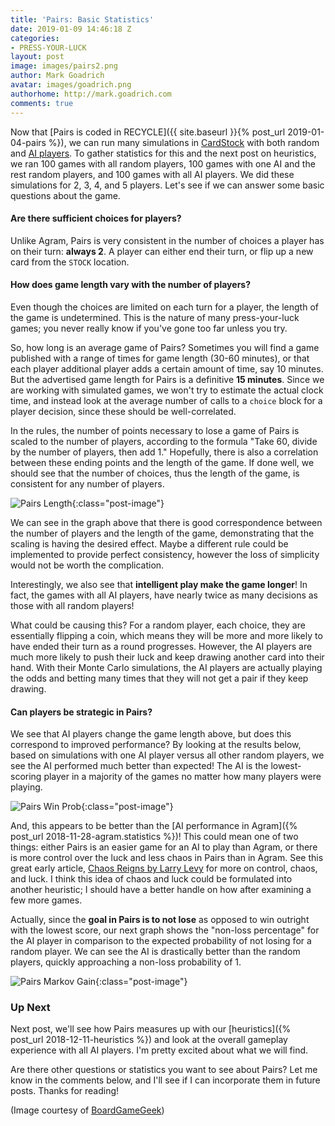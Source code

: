 ```yaml
---
title: 'Pairs: Basic Statistics'
date: 2019-01-09 14:46:18 Z
categories:
- PRESS-YOUR-LUCK
layout: post
image: images/pairs2.png
author: Mark Goadrich
avatar: images/goadrich.png
authorhome: http://mark.goadrich.com
comments: true
---
```


Now that [Pairs is coded in RECYCLE]({{ site.baseurl }}{% post_url 2019-01-04-pairs %}), we can run many 
simulations in [CardStock](http://github.com/mgoadric/cardstock) with both random and 
[AI 
players](https://cardstock.readthedocs.io/en/latest/aiplayers/pipmc.html). 
To gather statistics for this and the next post on heuristics, we ran 100 games with all random players, 100 games with 
one AI and the rest random players, and 100 games with all AI players. We did these 
simulations for
2, 3, 4, and 5 players. Let's see if we can
answer some basic questions about the game.

#### Are there sufficient choices for players?

Unlike Agram, Pairs is very consistent in the number of choices a player has on their turn: **always 2**.
A player can either end their turn, or flip up a new card from the `STOCK` location.

#### How does game length vary with the number of players?

Even though the choices are limited on each turn for a player, the length of the
game is undetermined. This is the nature of many press-your-luck games; you never really
know if you've gone too far unless you try. 

So, how long is an average game of Pairs? Sometimes you will find a game published with a range of times 
for game length (30-60 minutes), or that each player additional player adds a certain amount of time, say 10 minutes. 
But the advertised game length for Pairs 
is a definitive **15 minutes**. Since we are working with simulated games, we won't try to estimate the actual clock 
time, and instead look at the average 
number of calls to a `choice` block for a player decision, since these should be well-correlated.

In the rules, the number of points necessary to lose a game of Pairs is 
scaled to the number of players, according to the formula "Take 60, divide by the number 
of players, then add 1." Hopefully, there is also a correlation between these ending points
and the length of the game. If done well, we should see that the number of choices,
thus the length of the game, is consistent for any number of players.

![Pairs Length]({{site.url}}{{site.baseurl}}/images/pairs/PairsGameLength.png){:class="post-image"}
  
We can see in the graph above that there is good 
correspondence between the number of players and the length of the game, demonstrating 
that the scaling is having the desired effect. Maybe a different rule could be implemented 
to provide perfect consistency, however the loss of simplicity would not be worth 
the complication.

Interestingly, we also see that **intelligent play make the game longer**! In fact, the 
games with all AI players, have nearly twice as many decisions as those with all random players!

What could be causing this? For a random player, each choice, they are 
essentially flipping a coin, which means they will be more and more likely to 
have ended their turn as a round progresses. However, the AI players are much more likely to push their luck
and keep drawing another card into their hand. With their Monte Carlo simulations, the
AI players are actually playing the odds and betting many times that they will not get a
pair if they keep drawing.

#### Can players be strategic in Pairs?  

We see that AI players change the game length above, but does this correspond to 
improved performance? By looking at the results below, based on simulations with one AI player versus all other
random players, we see the AI performed much better than expected! The AI is the lowest-scoring player
in a majority of the games no matter how many players were playing.

![Pairs Win Prob]({{site.url}}{{site.baseurl}}/images/pairs/winprob.png){:class="post-image"}

And, this appears to be better than the [AI performance in Agram]({% post_url 2018-11-28-agram.statistics %})!
This could mean one of two things: either Pairs is an easier game for an AI to play than Agram, 
or there is more control over the luck and less chaos in Pairs than in Agram. See this
great early article, [Chaos Reigns by Larry Levy](http://web.archive.org/web/20030821212212/http://www.huzonfirstgames.com/ChaosReigns.html)
for more on control, chaos, and luck. I think this idea of chaos and luck could be formulated into another heuristic;
I should have a better handle on how after examining a few more games.

Actually, since the **goal in Pairs is to not lose** as opposed to win outright with the lowest score, our next graph shows
the "non-loss percentage" for the AI player in 
comparison to the expected probability of not losing for a random player. 
We can see the AI is drastically better 
than the random players, quickly approaching a non-loss probability of 1.

![Pairs Markov Gain]({{site.url}}{{site.baseurl}}/images/pairs/PairsMarkovGain.png){:class="post-image"}

### Up Next

Next post, we'll see how Pairs measures up with our [heuristics]({% post_url 2018-12-11-heuristics %})
and look at the overall gameplay experience with all AI players. I'm pretty excited about what we will find.

Are there other questions or statistics you want to see about Pairs? Let me know in the
comments below, and I'll see if I can incorporate them in future posts. Thanks for reading!

(Image courtesy of [BoardGameGeek](https://boardgamegeek.com/image/3667931/pairs))